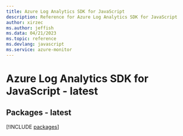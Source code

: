 ```yaml
---
title: Azure Log Analytics SDK for JavaScript
description: Reference for Azure Log Analytics SDK for JavaScript
author: xirzec
ms.author: jeffish
ms.data: 04/21/2023
ms.topic: reference
ms.devlang: javascript
ms.service: azure-monitor
---
```

# Azure Log Analytics SDK for JavaScript - latest
## Packages - latest
[!INCLUDE [packages](log-analytics-index.md)]